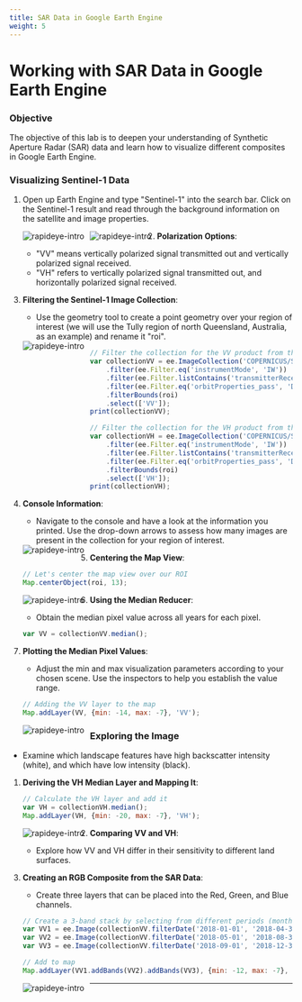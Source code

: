 ```yaml
---
title: SAR Data in Google Earth Engine 
weight: 5
---
```


# Working with SAR Data in Google Earth Engine

### Objective
The objective of this lab is to deepen your understanding of Synthetic Aperture Radar (SAR) data and learn how to visualize different composites in Google Earth Engine.

### Visualizing Sentinel-1 Data
1. Open up Earth Engine and type "Sentinel-1" into the search bar. Click on the Sentinel-1 result and read through the background information on the satellite and image properties.

    <img src="\image\SAR/1.png" alt="rapideye-intro" style="float: left; margin-right: 10px;" />
    
    <img src="\image\SAR/2.png" alt="rapideye-intro" style="float: left; margin-right: 10px;" />

2. **Polarization Options**: 
   - "VV" means vertically polarized signal transmitted out and vertically polarized signal received.
   - "VH" refers to vertically polarized signal transmitted out, and horizontally polarized signal received.

3. **Filtering the Sentinel-1 Image Collection**:
   - Use the geometry tool to create a point geometry over your region of interest (we will use the Tully region of north Queensland, Australia, as an example) and rename it "roi".

    <img src="\image\SAR/3.png" alt="rapideye-intro" style="float: left; margin-right: 10px;" />


    ```javascript
    // Filter the collection for the VV product from the descending track
    var collectionVV = ee.ImageCollection('COPERNICUS/S1_GRD')
        .filter(ee.Filter.eq('instrumentMode', 'IW'))
        .filter(ee.Filter.listContains('transmitterReceiverPolarisation', 'VV'))
        .filter(ee.Filter.eq('orbitProperties_pass', 'DESCENDING'))
        .filterBounds(roi)
        .select(['VV']);
    print(collectionVV);

    // Filter the collection for the VH product from the descending track
    var collectionVH = ee.ImageCollection('COPERNICUS/S1_GRD')
        .filter(ee.Filter.eq('instrumentMode', 'IW'))
        .filter(ee.Filter.listContains('transmitterReceiverPolarisation', 'VH'))
        .filter(ee.Filter.eq('orbitProperties_pass', 'DESCENDING'))
        .filterBounds(roi)
        .select(['VH']);
    print(collectionVH);
    ```

4. **Console Information**:
   - Navigate to the console and have a look at the information you printed. Use the drop-down arrows to assess how many images are present in the collection for your region of interest.

    <img src="\image\SAR/4.png" alt="rapideye-intro" style="float: left; margin-right: 10px;" />

5. **Centering the Map View**:

    ```javascript
    // Let's center the map view over our ROI
    Map.centerObject(roi, 13);
    ```

    <img src="\image\SAR/5.png" alt="rapideye-intro" style="float: left; margin-right: 10px;" />

6. **Using the Median Reducer**:
   - Obtain the median pixel value across all years for each pixel.

    ```javascript
    var VV = collectionVV.median();
    ```

7. **Plotting the Median Pixel Values**:
   - Adjust the min and max visualization parameters according to your chosen scene. Use the inspectors to help you establish the value range.

    ```javascript
    // Adding the VV layer to the map
    Map.addLayer(VV, {min: -14, max: -7}, 'VV');
    ```

    <img src="\image\SAR/6.png" alt="rapideye-intro" style="float: left; margin-right: 10px;" />

### Exploring the Image
   - Examine which landscape features have high backscatter intensity (white), and which have low intensity (black).

1. **Deriving the VH Median Layer and Mapping It**:

    ```javascript
    // Calculate the VH layer and add it
    var VH = collectionVH.median();
    Map.addLayer(VH, {min: -20, max: -7}, 'VH');
    ```

    <img src="\image\SAR/7.png" alt="rapideye-intro" style="float: left; margin-right: 10px;" />

2. **Comparing VV and VH**:
    - Explore how VV and VH differ in their sensitivity to different land surfaces.

3. **Creating an RGB Composite from the SAR Data**:
    - Create three layers that can be placed into the Red, Green, and Blue channels.

    ```javascript
    // Create a 3-band stack by selecting from different periods (months)
    var VV1 = ee.Image(collectionVV.filterDate('2018-01-01', '2018-04-30').median());
    var VV2 = ee.Image(collectionVV.filterDate('2018-05-01', '2018-08-31').median());
    var VV3 = ee.Image(collectionVV.filterDate('2018-09-01', '2018-12-31').median());

    // Add to map
    Map.addLayer(VV1.addBands(VV2).addBands(VV3), {min: -12, max: -7}, 'Season composite');
    ```

    <img src="\image\SAR/8.png" alt="rapideye-intro" style="float: left; margin-right: 10px;" />
---
